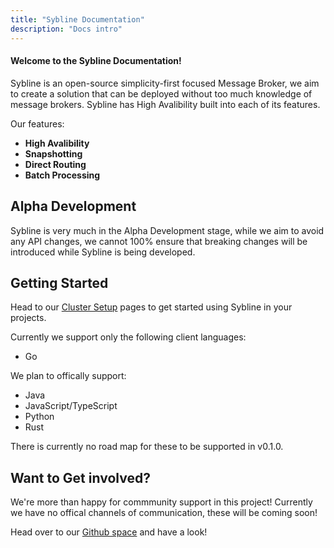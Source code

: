 ```yaml
---
title: "Sybline Documentation"
description: "Docs intro"
---
```


<h4>Welcome to the Sybline Documentation!</h4>

Sybline is an open-source simplicity-first focused Message Broker, we aim to create a solution that can be deployed without too much knowledge of message brokers. Sybline has High Avalibility built into each of its features.

Our features:
- **High Avalibility**
- **Snapshotting**
- **Direct Routing**
- **Batch Processing**

## Alpha Development

Sybline is very much in the Alpha Development stage, while we aim to avoid any API changes, we cannot 100% ensure that breaking changes will be introduced while Sybline is being developed.

## Getting Started

Head to our <a href="/en/page-2">Cluster Setup</a> pages to get started using Sybline in your projects. 

Currently we support only the following client languages:
* Go

We plan to offically support:
* Java
* JavaScript/TypeScript
* Python
* Rust

There is currently no road map for these to be supported in v0.1.0.
## Want to Get involved?

We're more than happy for commmunity support in this project! Currently we have no offical channels of communication, these will be coming soon!

Head over to our <a href="https://github.com/GreedyKomodoDragon/Sybline">Github space</a> and have a look!